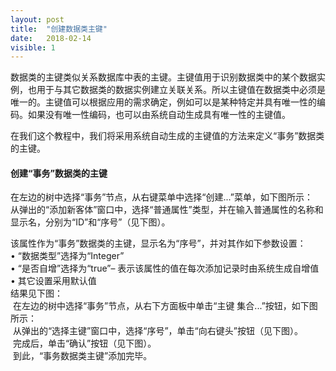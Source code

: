 ```yaml
---
layout: post
title:  "创建数据类主键"
date:   2018-02-14
visible: 1
---
```


数据类的主键类似关系数据库中表的主键。主键值用于识别数据类中的某个数据实例，也用于与其它数据类的数据实例建立关联关系。所以主键值在数据类中必须是唯一的。主键值可以根据应用的需求确定，例如可以是某种特定并具有唯一性的编码。如果没有唯一性编码，也可以由系统自动生成具有唯一性的主键值。

在我们这个教程中，我们将采用系统自动生成的主键值的方法来定义“事务”数据类的主键。

#### 创建“事务”数据类的主键

在左边的树中选择“事务”节点，从右键菜单中选择“创建...”菜单，如下图所示：<br>
<img src="{{'/assets/img/2018-2-13 创建普通属性1.png' | prepend: site.baseurl }}" alt=""><br>
从弹出的“添加新客体”窗口中，选择“普通属性”类型，并在输入普通属性的名称和显示名，分别为“ID”和“序号”（见下图）。<br>
<img src="{{'/assets/img/2018-2-13 创建普通属性2.png' | prepend: site.baseurl }}" alt=""><br>

该属性作为“事务”数据类的主键，显示名为“序号”，并对其作如下参数设置：<br>
•	“数据类型”选择为“Integer”<br>
•	“是否自增”选择为“true”– 表示该属性的值在每次添加记录时由系统生成自增值<br>
•	其它设置采用默认值<br>
结果见下图：<br>
<img src="{{'/assets/img/2018-2-13 创建普通属性3.png' | prepend: site.baseurl }}" alt="">
在左边的树中选择“事务”节点，从右下方面板中单击“主键 集合...”按钮，如下图所示：<br>
<img src="{{'/assets/img/2018-2-14 创建数据类主键1.png' | prepend: site.baseurl }}" alt="">
从弹出的“选择主键”窗口中，选择“序号”，单击“向右键头”按钮（见下图）。<br>
<img src="{{'/assets/img/2018-2-14 创建数据类主键2.png' | prepend: site.baseurl }}" alt="">
完成后，单击“确认”按钮（见下图）。<br>
<img src="{{'/assets/img/2018-2-14 创建数据类主键3.png' | prepend: site.baseurl }}" alt="">
到此，“事务数据类主键”添加完毕。





